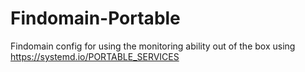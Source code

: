 # Findomain-Portable
Findomain config for using the monitoring ability out of the box using https://systemd.io/PORTABLE_SERVICES
